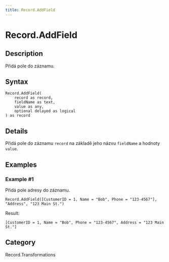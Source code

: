 ```yaml
---
title: Record.AddField
---
```


# Record.AddField


## Description

Přidá pole do záznamu.


## Syntax

```powerquery
Record.AddField(
    record as record,
    fieldName as text,
    value as any,
    optional delayed as logical
) as record
```


## Details

Přidá pole do záznamu <code>record</code> na základě jeho názvu <code>fieldName</code> a hodnoty <code>value</code>.


## Examples

### Example #1 
Přidá pole adresy do záznamu.
```powerquery
Record.AddField([CustomerID = 1, Name = "Bob", Phone = "123-4567"], "Address", "123 Main St.")
```

Result: 
```powerquery
[CustomerID = 1, Name = "Bob", Phone = "123-4567", Address = "123 Main St."]
```




## Category
Record.Transformations
